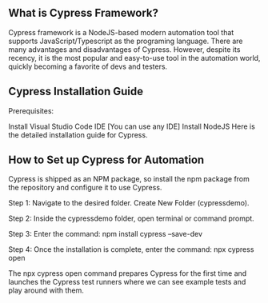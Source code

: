 What is Cypress Framework?
------------------------------------------

Cypress framework is a NodeJS-based modern automation tool that supports JavaScript/Typescript as the programing language. There are many advantages and disadvantages of Cypress. 
However, despite its recency, it is the most popular and easy-to-use tool in the automation world, quickly becoming a favorite of devs and testers. 

Cypress Installation Guide
----------------------------------------
Prerequisites:

Install Visual Studio Code IDE [You can use any IDE]
Install NodeJS
Here is the detailed installation guide for Cypress.

How to Set up Cypress for Automation
-------------------------------------------
Cypress is shipped as an NPM package, so install the npm package from the repository and configure it to use Cypress.

Step 1: Navigate to the desired folder. Create New Folder (cypressdemo).

Step 2: Inside the cypressdemo folder, open terminal or command prompt.

Step 3: Enter the command:  npm install cypress –save-dev

Step 4: Once the installation is complete, enter the command: npx cypress open

The npx cypress open command prepares Cypress for the first time and launches the Cypress test runners where we can see example tests and play around with them.
